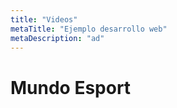 ```yaml
---
title: "Videos"
metaTitle: "Ejemplo desarrollo web"
metaDescription: "ad"
---
```


# Mundo Esport 

<Youtube youTubeID="iTELFDdnTEw" />